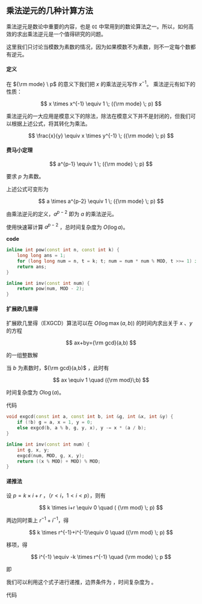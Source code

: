 ## 乘法逆元的几种计算方法

乘法逆元是数论中重要的内容，也是 `OI` 中常用到的数论算法之一。所以，如何高效的求出乘法逆元是一个值得研究的问题。

这里我们只讨论当模数为素数的情况，因为如果模数不为素数，则不一定每个数都有逆元。

#### 定义
在 ${\rm mode} \ p$ 的意义下我们把 $x$ 的乘法逆元写作 $x^{-1}$。 乘法逆元有如下的性质：

$$
x \times x^{-1} \equiv  1 \; ({\rm mode} \; p)
$$

乘法逆元的一大应用是模意义下的除法，除法在模意义下并不是封闭的，但我们可以根据上述公式，将其转化为乘法。

$$
\frac{x}{y} \equiv x \times y^{-1} \; ({\rm mode} \; p)
$$

#### 费马小定理

$$
a^{p-1} \equiv 1 \; ({\rm mode} \; p)
$$

要求 $p$ 为素数。

上述公式可变形为

$$
a \times a^{p-2} \equiv 1 \; ({\rm mode} \; p)
$$

由乘法逆元的定义，$a^{p-2}$ 即为 $a$ 的乘法逆元。

使用快速幂计算 $a^{p-2}$ ，总时间复杂度为 $O(\log a)$。

**code**

```cpp
inline int pow(const int n, const int k) {
    long long ans = 1;
    for (long long num = n, t = k; t; num = num * num % MOD, t >>= 1) if (t & 1) ans = ans * num % MOD;
    return ans;
}

inline int inv(const int num) {
    return pow(num, MOD - 2);
}
```

#### 扩展欧几里得

扩展欧几里得（EXGCD）算法可以在 $O(\log \max(a,b))$ 的时间内求出关于 $x$ 、$y$ 的方程

$$
ax+by={\rm gcd}(a,b)
$$

的一组整数解

当 $b$ 为素数时，${\rm gcd}(a,b)$ ，此时有

$$
ax \equiv 1 \quad ({\rm mod}\;b)
$$

时间复杂度为 $O\log(a)$。

代码
```cpp
void exgcd(const int a, const int b, int &g, int &x, int &y) {
    if (!b) g = a, x = 1, y = 0;
    else exgcd(b, a % b, g, y, x), y -= x * (a / b);
}

inline int inv(const int num) {
    int g, x, y;
    exgcd(num, MOD, g, x, y);
    return ((x % MOD) + MOD) % MOD;
}
```

#### 递推法
设 $p=k\times i + r$ ，（$r < i$，$1<i<p$），则有

$$
k \times i+r \equiv 0 \quad ( {\rm mod} \; p)
$$

两边同时乘上 $r^{-1}+i^{-1}$，得

$$
k \times r^{-1}+i^{-1}\equiv 0 \quad ({\rm mod} \; p)
$$

移项，得

$$
i^{-1} \equiv -k \times r^{-1} \quad {\rm mode} \; p
$$

即


我们可以利用这个式子进行递推，边界条件为 ，时间复杂度为 。

代码
